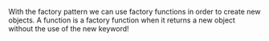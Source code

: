 With the factory pattern we can use factory functions in order to create new objects. A function is a factory function when it returns a new object without the use of the new keyword!

